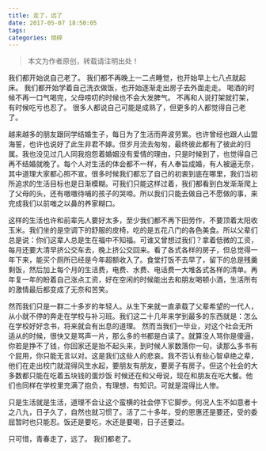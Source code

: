 ```yaml
---
title: 走了，远了
date: 2017-05-07 18:50:05
tags:
categories: 琐碎
---
```


>本文为作者原创，转载请注明出处！

我们都开始说自己老了。
我们都不再晚上一二点睡觉，也开始早上七八点就起床。
我们都开始学着自己洗衣做饭，也开始逐渐走出房子去外面走走。
喝酒的时候不再一口气喝完，父母唠叨的时候也不会大发脾气。
不再和人说打架就打架，有时候吃亏也忍了。
很多人都说自己可能是成熟了，但更多的人都觉得自己老了。

越来越多的朋友跟同学结婚生子，每日为了生活而奔波劳累。也许曾经也跟人山盟海誓，也许也说好了此生非君不嫁。但岁月流去匆匆，最终彼此都有了彼此的归属。我也没见过几人同我抱怨着婚姻没有爱情的理由，只是时候到了，也觉得自己再不结婚就晚了。每个人对生活的体会都不一样，有人奉旨成婚，有人被逼无奈，其中道理大家都心照不宣。很多时候我们都忘了自己的初衷到底在哪里，我们当初所追求的生活目标也是日渐模糊。可我们只能这样过着，我们都看到白发渐渐爬上了父母的头，还有嗷嗷待哺的孩子的哭啼。所以我们只能去做自己不愿做的事，来完成我们以前嗤之以鼻的养家糊口。

这样的生活也许和前辈先人要好太多，至少我们都不再下田劳作，不要顶着太阳收玉米。我们坐的是空调下的舒服的皮椅，吃的是五花八门的各色美食。所以父辈们总是说：你们这辈人总是生在福中不知福。可谁又曾想过我们？拿着低微的工资，每月还要大清早挤公交车去，晚上挤公交回来。看了各式各样的房子，但总觉得一年下来，能买个厕所已经是今年超额收入了。食堂打饭不去早了，留下的总是残羹剩饭，然后加上每个月的生活费，电费、水费、电话费一大堆各式各样的清单。再年复一年的盼着自己涨点工资，好在空闲的时候能出去和朋友喝顿小酒，生活所有的激情最后都变成了无奈和苦笑。

然而我们只是一群二十多岁的年轻人。从生下来就一直承载了父辈希望的一代人，从小就不停的奔走在学校与补习班。我们这二十几年来学到最多的东西就是：怎么在学校好好念书，将来就会有出息的道理。 然而当我们一毕业，对这个社会无所适从的时候，很快又是骂声一片，那么多的书都是白读了。就算没人骂你是傻逼，你若是挣不了钱，你回家还是抬不起头来，到时候人家数落你一句，读那么多书有个屁用，你只能无言以对。这是我们这些人的悲哀。我不否认有些心智卓绝之辈，他们在走出校门就混得风生水起，要朋友有朋友，要房子有房子。但这个社会的大多数都只能在吃着五块钱的蛋炒饭 时候还在和父母说，现在和朋友在吃大餐。他们也同样在学校里充满了抱负，有理想，有知识。可就是混得比人惨。

只是生活就是生活，道理不会让这个蛮横的社会停下它脚步。何况人生不如意者十之八九，日子久了，自然也就习惯了。活了二十多年，受的恩惠还是要还，受的委屈暂时也只能忍。饭还是要吃，水还是要喝，日子还要过。

只可惜，青春走了，远了。
我们都老了。


